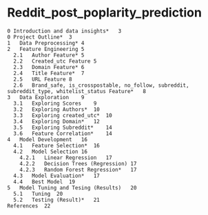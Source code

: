 # Reddit_post_poplarity_prediction

    0 Introduction and data insights*	3
    0 Project Outline*	3
    1	Data Preprocessing*	4
    2	Feature Engineering	5
      2.1	Author Feature*	5
      2.2	Created_utc Feature	5
      2.3	Domain Feature*	6
      2.4	Title Feature*	7
      2.5	URL Feature	8
      2.6	Brand_safe, is_crosspostable, no_follow, subreddit, subreddit_type, whitelist_status Feature*	8
    3	Data Exploration	9
      3.1	Exploring Scores	9
      3.2	Exploring Authors*	10
      3.3	Exploring created_utc*	10
      3.4	Exploring Domain*	12
      3.5	Exploring Subreddit*	14
      3.6	Feature Correlation*	14
    4	Model Development	16
      4.1	Feature Selection*	16
      4.2	Model Selection	16
        4.2.1	Linear Regression	17
        4.2.2	Decision Trees (Regression)	17
        4.2.3	Random Forest Regression*	17
      4.3	Model Evaluation*	17
      4.4	Best Model	19
    5	Model Tuning and Tesing (Results)	20
      5.1	Tuning	20
      5.2	Testing (Result)*	21
    References	22

